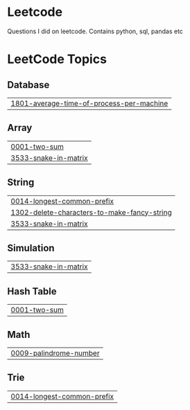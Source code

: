 # Leetcode
Questions I did on leetcode. Contains python, sql, pandas etc

<!---LeetCode Topics Start-->
# LeetCode Topics
## Database
|  |
| ------- |
| [1801-average-time-of-process-per-machine](https://github.com/Suryanarayanang98/Leetcode/tree/master/1801-average-time-of-process-per-machine) |
## Array
|  |
| ------- |
| [0001-two-sum](https://github.com/Suryanarayanang98/Leetcode/tree/master/0001-two-sum) |
| [3533-snake-in-matrix](https://github.com/Suryanarayanang98/Leetcode/tree/master/3533-snake-in-matrix) |
## String
|  |
| ------- |
| [0014-longest-common-prefix](https://github.com/Suryanarayanang98/Leetcode/tree/master/0014-longest-common-prefix) |
| [1302-delete-characters-to-make-fancy-string](https://github.com/Suryanarayanang98/Leetcode/tree/master/1302-delete-characters-to-make-fancy-string) |
| [3533-snake-in-matrix](https://github.com/Suryanarayanang98/Leetcode/tree/master/3533-snake-in-matrix) |
## Simulation
|  |
| ------- |
| [3533-snake-in-matrix](https://github.com/Suryanarayanang98/Leetcode/tree/master/3533-snake-in-matrix) |
## Hash Table
|  |
| ------- |
| [0001-two-sum](https://github.com/Suryanarayanang98/Leetcode/tree/master/0001-two-sum) |
## Math
|  |
| ------- |
| [0009-palindrome-number](https://github.com/Suryanarayanang98/Leetcode/tree/master/0009-palindrome-number) |
## Trie
|  |
| ------- |
| [0014-longest-common-prefix](https://github.com/Suryanarayanang98/Leetcode/tree/master/0014-longest-common-prefix) |
<!---LeetCode Topics End-->
